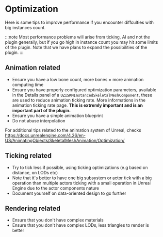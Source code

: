 # Optimization

Here is some tips to improve performance if you encounter diffculties with big instances count.

:::note
Most performance problems will arise from ticking, AI and not the plugin generally, but if you go high in instance count you may hit some limits of the plugin. Note that we have plans to expand the possibilities of the plugin.
:::

## Animation related
- Ensure you have a low bone count, more bones = more animation computing time
- Ensure you have properly configured optimization parameters, available in the Details panel of a `UZISKMInstancedSkeletalMeshComponent`, these are used to reduce animation ticking rate. More informations in the animation ticking rate page. **This is extremly important and is an important part of the plugin.**
- Ensure you have a simple animation blueprint
- Do not abuse interpolation

For additional tips related to the animation system of Unreal, checks https://docs.unrealengine.com/4.26/en-US/AnimatingObjects/SkeletalMeshAnimation/Optimization/

## Ticking related
- Try to tick less if possible, using ticking optimizations (e.g based on distance, on LODs etc)
- Note that it's better to have one big subsystem or actor tick with a big operation than multiple actors ticking with a small operation in Unreal Engine due to the actor components nature
- Document yourself on data-oriented design to go further

## Rendering related
- Ensure that you don't have complex materials
- Ensure that you don't have complex LODs, less triangles to render is better
